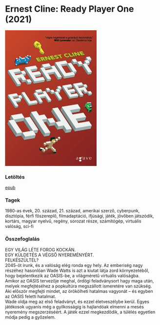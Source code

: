 # <a name="id_1275">Ernest Cline: Ready Player One (2021)</a>
<img src="https://github.com/BercziSandor/calibre_lib/raw/main/Ernest%20Cline/Ready%20Player%20One%20%281275%29/cover.jpg" alt="cover" width="300"/>

### Letöltés
[epub](https://github.com/BercziSandor/calibre_lib/raw/main/Ernest%20Cline/Ready%20Player%20One%20%281275%29/Ready%20Player%20One%20-%20Ernest%20Cline.epub)

### Tagek
1980-as évek, 20. század, 21. század, amerikai szerző, cyberpunk, disztópia, férfi főszereplő, filmadaptáció, ifjúsági, játék, jövőben játszódik, kortárs, magyar nyelvű, regény, sorozat része, számítógép, virtuális valóság, sci-fi

### Összefoglalás
<div>
<p>EGY VILÁG LÉTE FOROG KOCKÁN.<br>EGY KÜLDETÉS A VÉGSŐ NYEREMÉNYÉRT.<br>FELKÉSZÜLTÉL?<br>2045-öt írunk, és a valóság elég ronda egy hely. Az emberiség nagy részéhez hasonlóan Wade Watts is azt a kiutat látja zord környezetéből, hogy bejelentkezik az OASIS-be, a világméretű virtuális valóságba.<br>Amikor az OASIS tervezője meghal, ördögi feladványsort hagy maga után, melyek megfejtéséhez a popkultúra megszállott ismeretére van szükség. Aki először megfejti mindet, az örökölheti hatalmas vagyonát – és egyben az OASIS feletti hatalmat.<br>Wade oldja meg az első feladványt, és ezzel életveszélybe kerül. Egyes játékosok ugyanis még a gyilkosságig is hajlandóak elmenni a mesés nyeremény megszerzéséért. A játék ezzel megkezdődik, a túlélés egyetlen módja pedig a győzelem.</p></div>


